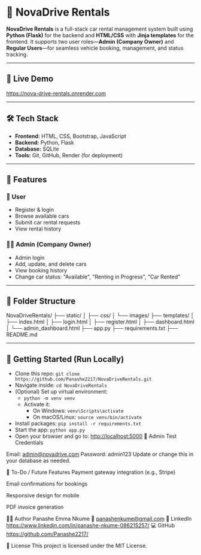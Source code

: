 # 🚗 NovaDrive Rentals

**NovaDrive Rentals** is a full-stack car rental management system built using **Python (Flask)** for the backend and **HTML/CSS** with **Jinja templates** for the frontend. It supports two user roles—**Admin (Company Owner)** and **Regular Users**—for seamless vehicle booking, management, and status tracking.

---


## 🚀 Live Demo

https://nova-drive-rentals.onrender.com

---

## 🛠️ Tech Stack

- **Frontend:** HTML, CSS, Bootstrap, JavaScript
- **Backend:** Python, Flask
- **Database:** SQLite
- **Tools:** Git, GitHub, Render (for deployment)

---

## 👥 Features

### 🔑 User
- Register & login
- Browse available cars
- Submit car rental requests
- View rental history

### 🧑‍💼 Admin (Company Owner)
- Admin login
- Add, update, and delete cars
- View booking history
- Change car status: "Available", "Renting in Progress", "Car Rented"

---

## 📂 Folder Structure
NovaDriveRentals/
├── static/
│ ├── css/
│ └── images/
├── templates/
│ ├── index.html
│ ├── login.html
│ ├── register.html
│ ├── dashboard.html
│ └── admin_dashboard.html
├── app.py
├── requirements.txt
├── README.md


---

## 🚀 Getting Started (Run Locally)

- Clone this repo: `git clone https://github.com/Panashe2217/NovaDriveRentals.git`
- Navigate inside: `cd NovaDriveRentals`
- (Optional) Set up virtual environment:
  - `python -m venv venv`
  - Activate it:
    - On Windows: `venv\Scripts\activate`
    - On macOS/Linux: `source venv/bin/activate`
- Install packages: `pip install -r requirements.txt`
- Start the app: `python app.py`
- Open your browser and go to: [http://localhost:5000](http://localhost:5000)
🔐 Admin Test Credentials

Email: admin@novadrive.com
Password: admin123
Update or change this in your database as needed.

🎯 To-Do / Future Features
Payment gateway integration (e.g., Stripe)

Email confirmations for bookings

Responsive design for mobile

PDF invoice generation

👩‍💻 Author
Panashe Emma Nkume
💌 panashenkume@gmail.com
🔗 LinkedIn
https://www.linkedin.com/in/panashe-nkume-086215257/
💻 GitHub
https://github.com/Panashe2217/

📄 License
This project is licensed under the MIT License.
